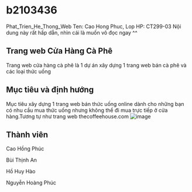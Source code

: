 # b2103436
Phat_Trien_He_Thong_Web
Ten: Cao Hong Phuc, 
Lop HP: CT299-03
Nội dung này rất hấp dẫn, nhìn cái là muốn vô đọc ngay ^^

## Trang web Cửa Hàng Cà Phê
Trang web cửa hàng cà phê là 1 dự án xây dựng 1 trang web bán cà phê và các loại thức uống 
## Mục tiêu và định hướng
Mục tiêu xây dựng 1 trang web bán thức uống online dành cho những bạn có nhu cầu mua thức uống nhưng không thể đi mua trực tiếp ở cửa hàng.Tương tự như trang web thecoffeehouse.com
![image](https://github.com/phucb2103436/b2103436/assets/161810180/d85d6615-4240-4b31-97af-e109ad8ee8f6)
## Thành viên
Cao Hồng Phúc

Bùi Thịnh An

Hồ Huy Hào

Nguyễn Hoàng Phúc
